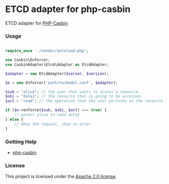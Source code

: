 # ETCD adapter for php-casbin

ETCD adapter for [PHP-Casbin](https://github.com/php-casbin/php-casbin).

### Usage

```php

require_once './vendor/autoload.php';

use Casbin\Enforcer;
use CasbinAdapter\Etcd\Adapter as EtcdAdapter;

$adapter = new EtcdAdapter($server, $version);

$e = new Enforcer('path/to/model.conf', $adapter);

$sub = "alice"; // the user that wants to access a resource.
$obj = "data1"; // the resource that is going to be accessed.
$act = "read"; // the operation that the user performs on the resource.

if ($e->enforce($sub, $obj, $act) === true) {
    // permit alice to read data1
} else {
    // deny the request, show an error
}
```

### Getting Help

- [php-casbin](https://github.com/php-casbin/php-casbin)

### License

This project is licensed under the [Apache 2.0 license](LICENSE).